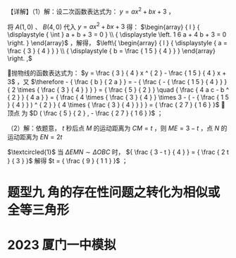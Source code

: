 【详解】（1）解：设二次函数表达式为： $y = a x ^ { 2 } + b x + 3$ ，

将 $A ( 1 , 0 )$ 、 $B ( 4 , 0 )$ 代入 $y = a x ^ { 2 } + b x + 3$ 得： $\begin{array} { l } { \displaystyle { \int } a + b + 3 = 0 } \\ { \displaystyle \left. 1 6 a + 4 b + 3 = 0 \right. } \end{array}$ ，解得， $\left\{ \begin{array} { l } { \displaystyle { a = \frac { 3 } { 4 } } } \\ { \displaystyle { b = \frac { 1 5 } { 4 } } } \end{array} \right. ,$

抛物线的函数表达式为： $y = \frac { 3 } { 4 } x ^ { 2 } - \frac { 1 5 } { 4 } x + 3$ ，又 $\therefore - { \frac { b } { 2 a } } = - { \frac { - { \frac { 1 5 } { 4 } } } { 2 \times { \frac { 3 } { 4 } } } } = { \frac { 5 } { 2 } } \quad { \frac { 4 a c - b ^ { 2 } } { 4 a } } = { \frac { 4 \times { \frac { 3 } { 4 } } \times 3 - ( - { \frac { 1 5 } { 4 } } ) ^ { 2 } } { 4 \times { \frac { 3 } { 4 } } } } = { \frac { 2 7 } { 1 6 } }$  顶点 为 $D ( \frac { 5 } { 2 } , - \frac { 2 7 } { 1 6 } )$ ；

（2）解：依题意， $t$ 秒后点 $M$ 的运动距离为 $C M = t$ ，则 $M E = 3 - t$ ，点 $N$ 的运动距离为 $E N = 2 t$

$\textcircled{1}$ 当 $\Delta E M N \sim \Delta O B C$ 时， ${ \frac { 3 - t } { 4 } } = { \frac { 2 t } { 3 } }$ 解得 $t = { \frac { 9 } { 1 1 } }$ ；

# 题型九 角的存在性问题之转化为相似或全等三角形

# 2023 厦门一中模拟
